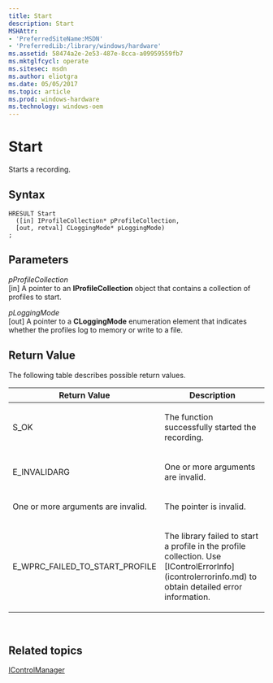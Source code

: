 ```yaml
---
title: Start
description: Start
MSHAttr:
- 'PreferredSiteName:MSDN'
- 'PreferredLib:/library/windows/hardware'
ms.assetid: 58474a2e-2e53-487e-8cca-a09959559fb7
ms.mktglfcycl: operate
ms.sitesec: msdn
ms.author: eliotgra
ms.date: 05/05/2017
ms.topic: article
ms.prod: windows-hardware
ms.technology: windows-oem
---
```


# Start


Starts a recording.

## Syntax


```
HRESULT Start
  ([in] IProfileCollection* pProfileCollection,
  [out, retval] CLoggingMode* pLoggingMode)
;
```

## Parameters


<a href="" id="pprofilecollection"></a>*pProfileCollection*  
\[in\] A pointer to an **IProfileCollection** object that contains a collection of profiles to start.

<a href="" id="ploggingmode"></a>*pLoggingMode*  
\[out\] A pointer to a **CLoggingMode** enumeration element that indicates whether the profiles log to memory or write to a file.

## Return Value


The following table describes possible return values.

<table>
<colgroup>
<col width="50%" />
<col width="50%" />
</colgroup>
<thead>
<tr class="header">
<th>Return Value</th>
<th>Description</th>
</tr>
</thead>
<tbody>
<tr class="odd">
<td><p>S_OK</p></td>
<td><p>The function successfully started the recording.</p></td>
</tr>
<tr class="even">
<td><p>E_INVALIDARG</p></td>
<td><p>One or more arguments are invalid.</p></td>
</tr>
<tr class="odd">
<td><p>One or more arguments are invalid.</p></td>
<td><p>The pointer is invalid.</p></td>
</tr>
<tr class="even">
<td><p>E_WPRC_FAILED_TO_START_PROFILE</p></td>
<td><p>The library failed to start a profile in the profile collection. Use [IControlErrorInfo](icontrolerrorinfo.md) to obtain detailed error information.</p></td>
</tr>
</tbody>
</table>

 

## Related topics


[IControlManager](icontrolmanager.md)

 

 








